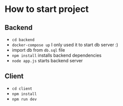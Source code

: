 # How to start project


## Backend

* `cd backend`
* `docker-compose up` I only used it to start db server :)
* import db from `db.sql` file
* `npm install` installs backend dependencies
* `node app.js` starts backend server

## Client

* `cd client`
* `npm install`
* `npm run dev`